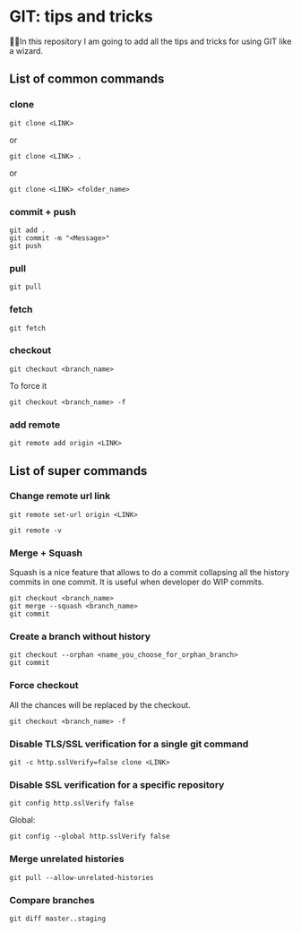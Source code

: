 # GIT: tips and tricks

🧙‍♂️In this repository I am going to add all the tips and tricks for using GIT like a wizard.

## List of common commands

### clone

```
git clone <LINK> 
```

or 

```
git clone <LINK> .
```

or 


```
git clone <LINK> <folder_name>
```

### commit + push

```
git add .
git commit -m "<Message>"
git push
```

### pull

```
git pull
```

### fetch

```
git fetch
```

### checkout

```
git checkout <branch_name>
```

To force it

```
git checkout <branch_name> -f
```

### add remote

```
git remote add origin <LINK>
```



## List of super commands

### Change remote url link


```
git remote set-url origin <LINK>

git remote -v
```

### Merge + Squash

Squash is a nice feature that allows to do a commit collapsing all the history commits in one commit. It is useful when developer do WIP commits.

```
git checkout <branch_name>
git merge --squash <branch_name>
git commit
```

### Create a branch without history

```
git checkout --orphan <name_you_choose_for_orphan_branch>
git commit
```

### Force checkout

All the chances will be replaced by the checkout. 


```
git checkout <branch_name> -f
```

### Disable TLS/SSL verification for a single git command

```
git -c http.sslVerify=false clone <LINK>
```

### Disable SSL verification for a specific repository

```
git config http.sslVerify false
```

Global: 

```
git config --global http.sslVerify false
```

### Merge unrelated histories

```
git pull --allow-unrelated-histories
```

### Compare branches

```
git diff master..staging
```
